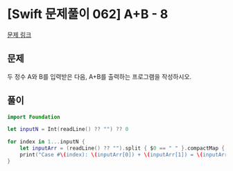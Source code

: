 # [Swift 문제풀이 062] A+B - 8

[문제 링크](https://www.acmicpc.net/problem/11022)

## 문제

두 정수 A와 B를 입력받은 다음, A+B를 출력하는 프로그램을 작성하시오.

## 풀이

```swift 
import Foundation

let inputN = Int(readLine() ?? "") ?? 0

for index in 1...inputN {
    let inputArr = (readLine() ?? "").split { $0 == " " }.compactMap { Int($0) }
    print("Case #\(index): \(inputArr[0]) + \(inputArr[1]) = \(inputArr[0] + inputArr[1])")
}
```
